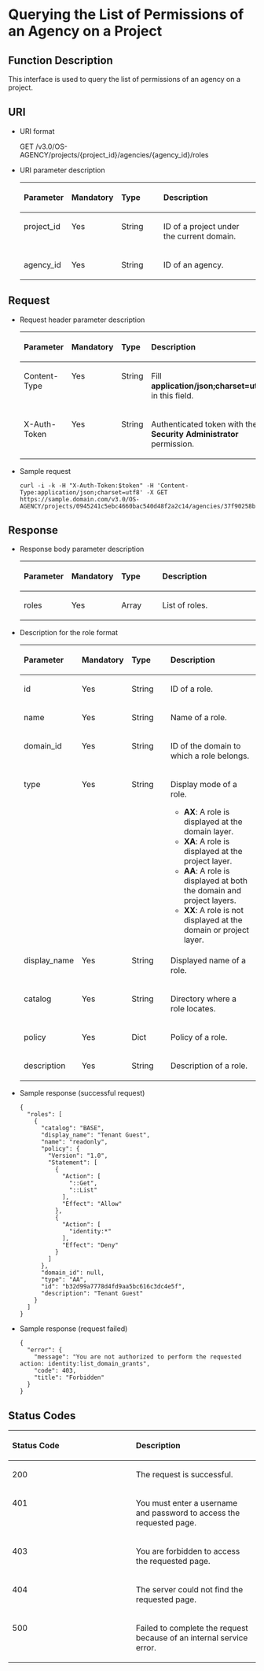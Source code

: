 # Querying the List of Permissions of an Agency on a Project<a name="en-us_topic_0079578164"></a>

## Function Description<a name="s48f1857f7f6d48a3985f62aa814b421d"></a>

This interface is used to query the list of permissions of an agency on a project.

## URI<a name="sfe5ded2143184f9d9e1ae057fbeec16c"></a>

-   URI format

    GET /v3.0/OS-AGENCY/projects/\{project\_id\}/agencies/\{agency\_id\}/roles


-   URI parameter description

    <a name="t2aa5c624f4c74e67979449d61a0ceee3"></a>
    <table><thead align="left"><tr id="r18c4c13a248d44b0bf3aea4524953fa7"><th class="cellrowborder" valign="top" width="18.360000000000003%" id="mcps1.1.5.1.1"><p id="af081f9f416d84fd193f19a8e514c3e52"><a name="af081f9f416d84fd193f19a8e514c3e52"></a><a name="af081f9f416d84fd193f19a8e514c3e52"></a><strong id="a173ae121cc9e48328ca613e72f2a1504"><a name="a173ae121cc9e48328ca613e72f2a1504"></a><a name="a173ae121cc9e48328ca613e72f2a1504"></a>Parameter</strong></p>
    </th>
    <th class="cellrowborder" valign="top" width="18.48%" id="mcps1.1.5.1.2"><p id="a8c4799aa5ce1465695d91d6d4d55e27d"><a name="a8c4799aa5ce1465695d91d6d4d55e27d"></a><a name="a8c4799aa5ce1465695d91d6d4d55e27d"></a><strong id="b84235270618396_1"><a name="b84235270618396_1"></a><a name="b84235270618396_1"></a>Mandatory</strong></p>
    </th>
    <th class="cellrowborder" valign="top" width="18.86%" id="mcps1.1.5.1.3"><p id="a57a24f48f77e4ae9955876b9a8f4ee7c"><a name="a57a24f48f77e4ae9955876b9a8f4ee7c"></a><a name="a57a24f48f77e4ae9955876b9a8f4ee7c"></a><strong id="b842352706143526_1"><a name="b842352706143526_1"></a><a name="b842352706143526_1"></a>Type</strong></p>
    </th>
    <th class="cellrowborder" valign="top" width="44.3%" id="mcps1.1.5.1.4"><p id="ad6aa3bad53c04c0b82b35e497f43bfec"><a name="ad6aa3bad53c04c0b82b35e497f43bfec"></a><a name="ad6aa3bad53c04c0b82b35e497f43bfec"></a><strong id="b20601766145329_1"><a name="b20601766145329_1"></a><a name="b20601766145329_1"></a>Description</strong></p>
    </th>
    </tr>
    </thead>
    <tbody><tr id="rdc4170c186354c2f91b3b12f6386737d"><td class="cellrowborder" valign="top" width="18.360000000000003%" headers="mcps1.1.5.1.1 "><p id="a40693609e98c4aaea2351499640cc4af"><a name="a40693609e98c4aaea2351499640cc4af"></a><a name="a40693609e98c4aaea2351499640cc4af"></a>project_id</p>
    </td>
    <td class="cellrowborder" valign="top" width="18.48%" headers="mcps1.1.5.1.2 "><p id="ac4382c99bc924ab5b78cf6e509a1b0eb"><a name="ac4382c99bc924ab5b78cf6e509a1b0eb"></a><a name="ac4382c99bc924ab5b78cf6e509a1b0eb"></a>Yes</p>
    </td>
    <td class="cellrowborder" valign="top" width="18.86%" headers="mcps1.1.5.1.3 "><p id="a8c96ed441f034e50845d1764bdb63b57"><a name="a8c96ed441f034e50845d1764bdb63b57"></a><a name="a8c96ed441f034e50845d1764bdb63b57"></a>String</p>
    </td>
    <td class="cellrowborder" valign="top" width="44.3%" headers="mcps1.1.5.1.4 "><p id="a7667ef562ece4a14b23cf0e3f9d24f32"><a name="a7667ef562ece4a14b23cf0e3f9d24f32"></a><a name="a7667ef562ece4a14b23cf0e3f9d24f32"></a>ID of a project under the current domain.</p>
    </td>
    </tr>
    <tr id="r3a9071e9271144ea90ac659d8cb1aa15"><td class="cellrowborder" valign="top" width="18.360000000000003%" headers="mcps1.1.5.1.1 "><p id="af2acb86b260b4702b19ab9673276497f"><a name="af2acb86b260b4702b19ab9673276497f"></a><a name="af2acb86b260b4702b19ab9673276497f"></a>agency_id</p>
    </td>
    <td class="cellrowborder" valign="top" width="18.48%" headers="mcps1.1.5.1.2 "><p id="ab283131f761148199333bf5f71b82283"><a name="ab283131f761148199333bf5f71b82283"></a><a name="ab283131f761148199333bf5f71b82283"></a>Yes</p>
    </td>
    <td class="cellrowborder" valign="top" width="18.86%" headers="mcps1.1.5.1.3 "><p id="abfa70ffe4158411aae2bba76f5d7b7c6"><a name="abfa70ffe4158411aae2bba76f5d7b7c6"></a><a name="abfa70ffe4158411aae2bba76f5d7b7c6"></a>String</p>
    </td>
    <td class="cellrowborder" valign="top" width="44.3%" headers="mcps1.1.5.1.4 "><p id="a6ab8ddc960e64012b8e1e90823d4bee1"><a name="a6ab8ddc960e64012b8e1e90823d4bee1"></a><a name="a6ab8ddc960e64012b8e1e90823d4bee1"></a>ID of an agency.</p>
    </td>
    </tr>
    </tbody>
    </table>


## Request<a name="s55f94d8e06e84a6586f85cdad674bc28"></a>

-   Request header parameter description

    <a name="tdbe70f15bc7d49b6a23afd3d4b2200b0"></a>
    <table><thead align="left"><tr id="r0183ddc5d1e44f7bbb33b611f4a7eba1"><th class="cellrowborder" valign="top" width="18.56%" id="mcps1.1.5.1.1"><p id="a686a86141a60438ca8daa521fc171b65"><a name="a686a86141a60438ca8daa521fc171b65"></a><a name="a686a86141a60438ca8daa521fc171b65"></a><strong id="b62655484144322"><a name="b62655484144322"></a><a name="b62655484144322"></a>Parameter</strong></p>
    </th>
    <th class="cellrowborder" valign="top" width="18.459999999999997%" id="mcps1.1.5.1.2"><p id="a987b6ec3275142678866ad2a4d2cb6bc"><a name="a987b6ec3275142678866ad2a4d2cb6bc"></a><a name="a987b6ec3275142678866ad2a4d2cb6bc"></a><strong id="b84235270618396_3"><a name="b84235270618396_3"></a><a name="b84235270618396_3"></a>Mandatory</strong></p>
    </th>
    <th class="cellrowborder" valign="top" width="18.4%" id="mcps1.1.5.1.3"><p id="ab73c433bc94940f193659eda3fc3bffb"><a name="ab73c433bc94940f193659eda3fc3bffb"></a><a name="ab73c433bc94940f193659eda3fc3bffb"></a><strong id="b842352706143526_3"><a name="b842352706143526_3"></a><a name="b842352706143526_3"></a>Type</strong></p>
    </th>
    <th class="cellrowborder" valign="top" width="44.58%" id="mcps1.1.5.1.4"><p id="a2a0caa56617840adb1a30f86e39c759c"><a name="a2a0caa56617840adb1a30f86e39c759c"></a><a name="a2a0caa56617840adb1a30f86e39c759c"></a><strong id="b20601766145329_3"><a name="b20601766145329_3"></a><a name="b20601766145329_3"></a>Description</strong></p>
    </th>
    </tr>
    </thead>
    <tbody><tr id="r27a84c3d7e7246a8b705ec299daa27c5"><td class="cellrowborder" valign="top" width="18.56%" headers="mcps1.1.5.1.1 "><p id="ab88e0563a1bd49a586f3361c9c66c85c"><a name="ab88e0563a1bd49a586f3361c9c66c85c"></a><a name="ab88e0563a1bd49a586f3361c9c66c85c"></a>Content-Type</p>
    </td>
    <td class="cellrowborder" valign="top" width="18.459999999999997%" headers="mcps1.1.5.1.2 "><p id="a255d4e6cd16e4622af9250aa8ac21078"><a name="a255d4e6cd16e4622af9250aa8ac21078"></a><a name="a255d4e6cd16e4622af9250aa8ac21078"></a>Yes</p>
    </td>
    <td class="cellrowborder" valign="top" width="18.4%" headers="mcps1.1.5.1.3 "><p id="a184d2ad93eb1453da466311b8f2ecfa2"><a name="a184d2ad93eb1453da466311b8f2ecfa2"></a><a name="a184d2ad93eb1453da466311b8f2ecfa2"></a>String</p>
    </td>
    <td class="cellrowborder" valign="top" width="44.58%" headers="mcps1.1.5.1.4 "><p id="ae1b8420f4bf14f849b98f906d5efe919"><a name="ae1b8420f4bf14f849b98f906d5efe919"></a><a name="ae1b8420f4bf14f849b98f906d5efe919"></a>Fill <strong id="b842352706161331"><a name="b842352706161331"></a><a name="b842352706161331"></a>application/json;charset=utf8</strong> in this field.</p>
    </td>
    </tr>
    <tr id="r3c0e62e0463c4e388d7f1bd5e92d820f"><td class="cellrowborder" valign="top" width="18.56%" headers="mcps1.1.5.1.1 "><p id="aaec0543ccbda4911a062562fb2db2330"><a name="aaec0543ccbda4911a062562fb2db2330"></a><a name="aaec0543ccbda4911a062562fb2db2330"></a>X-Auth-Token</p>
    </td>
    <td class="cellrowborder" valign="top" width="18.459999999999997%" headers="mcps1.1.5.1.2 "><p id="accdd3e8baa7f47fc807bbc16ce141f99"><a name="accdd3e8baa7f47fc807bbc16ce141f99"></a><a name="accdd3e8baa7f47fc807bbc16ce141f99"></a>Yes</p>
    </td>
    <td class="cellrowborder" valign="top" width="18.4%" headers="mcps1.1.5.1.3 "><p id="ace027e4985744723948acbf16a7f2fa0"><a name="ace027e4985744723948acbf16a7f2fa0"></a><a name="ace027e4985744723948acbf16a7f2fa0"></a>String</p>
    </td>
    <td class="cellrowborder" valign="top" width="44.58%" headers="mcps1.1.5.1.4 "><p id="p24365116114316"><a name="p24365116114316"></a><a name="p24365116114316"></a>Authenticated token with the <strong id="b750798910387"><a name="b750798910387"></a><a name="b750798910387"></a>Security Administrator</strong> permission.</p>
    </td>
    </tr>
    </tbody>
    </table>


-   Sample request

    ```
    curl -i -k -H "X-Auth-Token:$token" -H 'Content-Type:application/json;charset=utf8' -X GET https://sample.domain.com/v3.0/OS-AGENCY/projects/0945241c5ebc4660bac540d48f2a2c14/agencies/37f90258b820472bbc8a0f4f0bfd720d/roles
    ```


## Response<a name="s06000b8879ab4e03a6a9bb9819efc6cf"></a>

-   Response body parameter description

    <a name="table1197403313610"></a>
    <table><thead align="left"><tr id="row7135103417619"><th class="cellrowborder" valign="top" width="18.59%" id="mcps1.1.5.1.1"><p id="p11351734662"><a name="p11351734662"></a><a name="p11351734662"></a><strong id="b51087662144322"><a name="b51087662144322"></a><a name="b51087662144322"></a>Parameter</strong></p>
    </th>
    <th class="cellrowborder" valign="top" width="18.59%" id="mcps1.1.5.1.2"><p id="p1513513346616"><a name="p1513513346616"></a><a name="p1513513346616"></a><strong id="b84235270618396_5"><a name="b84235270618396_5"></a><a name="b84235270618396_5"></a>Mandatory</strong></p>
    </th>
    <th class="cellrowborder" valign="top" width="18.35%" id="mcps1.1.5.1.3"><p id="p12135183418616"><a name="p12135183418616"></a><a name="p12135183418616"></a><strong id="b842352706143526_5"><a name="b842352706143526_5"></a><a name="b842352706143526_5"></a>Type</strong></p>
    </th>
    <th class="cellrowborder" valign="top" width="44.47%" id="mcps1.1.5.1.4"><p id="p1913510342618"><a name="p1913510342618"></a><a name="p1913510342618"></a><strong id="b20601766145329_5"><a name="b20601766145329_5"></a><a name="b20601766145329_5"></a>Description</strong></p>
    </th>
    </tr>
    </thead>
    <tbody><tr id="row61356341861"><td class="cellrowborder" valign="top" width="18.59%" headers="mcps1.1.5.1.1 "><p id="p191354341265"><a name="p191354341265"></a><a name="p191354341265"></a>roles</p>
    </td>
    <td class="cellrowborder" valign="top" width="18.59%" headers="mcps1.1.5.1.2 "><p id="p4135133417619"><a name="p4135133417619"></a><a name="p4135133417619"></a>Yes</p>
    </td>
    <td class="cellrowborder" valign="top" width="18.35%" headers="mcps1.1.5.1.3 "><p id="p18135183419616"><a name="p18135183419616"></a><a name="p18135183419616"></a>Array</p>
    </td>
    <td class="cellrowborder" valign="top" width="44.47%" headers="mcps1.1.5.1.4 "><p id="p16136734669"><a name="p16136734669"></a><a name="p16136734669"></a>List of roles.</p>
    </td>
    </tr>
    </tbody>
    </table>

-   Description for the role format

    <a name="table179862331160"></a>
    <table><thead align="left"><tr id="row013633411613"><th class="cellrowborder" valign="top" width="18.990000000000002%" id="mcps1.1.5.1.1"><p id="p1713617342614"><a name="p1713617342614"></a><a name="p1713617342614"></a><strong id="b63701145144322"><a name="b63701145144322"></a><a name="b63701145144322"></a>Parameter</strong></p>
    </th>
    <th class="cellrowborder" valign="top" width="18.32%" id="mcps1.1.5.1.2"><p id="p1513683415612"><a name="p1513683415612"></a><a name="p1513683415612"></a><strong id="b84235270618396_7"><a name="b84235270618396_7"></a><a name="b84235270618396_7"></a>Mandatory</strong></p>
    </th>
    <th class="cellrowborder" valign="top" width="18.35%" id="mcps1.1.5.1.3"><p id="p13136134667"><a name="p13136134667"></a><a name="p13136134667"></a><strong id="b842352706143526_7"><a name="b842352706143526_7"></a><a name="b842352706143526_7"></a>Type</strong></p>
    </th>
    <th class="cellrowborder" valign="top" width="44.34%" id="mcps1.1.5.1.4"><p id="p1513683416619"><a name="p1513683416619"></a><a name="p1513683416619"></a><strong id="b20601766145329_7"><a name="b20601766145329_7"></a><a name="b20601766145329_7"></a>Description</strong></p>
    </th>
    </tr>
    </thead>
    <tbody><tr id="row41368341465"><td class="cellrowborder" valign="top" width="18.990000000000002%" headers="mcps1.1.5.1.1 "><p id="p141368349618"><a name="p141368349618"></a><a name="p141368349618"></a>id</p>
    </td>
    <td class="cellrowborder" valign="top" width="18.32%" headers="mcps1.1.5.1.2 "><p id="p1313616343616"><a name="p1313616343616"></a><a name="p1313616343616"></a>Yes</p>
    </td>
    <td class="cellrowborder" valign="top" width="18.35%" headers="mcps1.1.5.1.3 "><p id="p813643416614"><a name="p813643416614"></a><a name="p813643416614"></a>String</p>
    </td>
    <td class="cellrowborder" valign="top" width="44.34%" headers="mcps1.1.5.1.4 "><p id="p19136934663"><a name="p19136934663"></a><a name="p19136934663"></a>ID of a role.</p>
    </td>
    </tr>
    <tr id="row1513613341768"><td class="cellrowborder" valign="top" width="18.990000000000002%" headers="mcps1.1.5.1.1 "><p id="p6136123420612"><a name="p6136123420612"></a><a name="p6136123420612"></a>name</p>
    </td>
    <td class="cellrowborder" valign="top" width="18.32%" headers="mcps1.1.5.1.2 "><p id="p181369340612"><a name="p181369340612"></a><a name="p181369340612"></a>Yes</p>
    </td>
    <td class="cellrowborder" valign="top" width="18.35%" headers="mcps1.1.5.1.3 "><p id="p613717348616"><a name="p613717348616"></a><a name="p613717348616"></a>String</p>
    </td>
    <td class="cellrowborder" valign="top" width="44.34%" headers="mcps1.1.5.1.4 "><p id="p61371534960"><a name="p61371534960"></a><a name="p61371534960"></a>Name of a role.</p>
    </td>
    </tr>
    <tr id="row313718341068"><td class="cellrowborder" valign="top" width="18.990000000000002%" headers="mcps1.1.5.1.1 "><p id="p18137134467"><a name="p18137134467"></a><a name="p18137134467"></a>domain_id</p>
    </td>
    <td class="cellrowborder" valign="top" width="18.32%" headers="mcps1.1.5.1.2 "><p id="p7137534160"><a name="p7137534160"></a><a name="p7137534160"></a>Yes</p>
    </td>
    <td class="cellrowborder" valign="top" width="18.35%" headers="mcps1.1.5.1.3 "><p id="p313743413618"><a name="p313743413618"></a><a name="p313743413618"></a>String</p>
    </td>
    <td class="cellrowborder" valign="top" width="44.34%" headers="mcps1.1.5.1.4 "><p id="p513712341267"><a name="p513712341267"></a><a name="p513712341267"></a>ID of the domain to which a role belongs.</p>
    </td>
    </tr>
    <tr id="row213718343620"><td class="cellrowborder" valign="top" width="18.990000000000002%" headers="mcps1.1.5.1.1 "><p id="p81372349620"><a name="p81372349620"></a><a name="p81372349620"></a>type</p>
    </td>
    <td class="cellrowborder" valign="top" width="18.32%" headers="mcps1.1.5.1.2 "><p id="p16137103412612"><a name="p16137103412612"></a><a name="p16137103412612"></a>Yes</p>
    </td>
    <td class="cellrowborder" valign="top" width="18.35%" headers="mcps1.1.5.1.3 "><p id="p1313712341069"><a name="p1313712341069"></a><a name="p1313712341069"></a>String</p>
    </td>
    <td class="cellrowborder" valign="top" width="44.34%" headers="mcps1.1.5.1.4 "><p id="p81371134667"><a name="p81371134667"></a><a name="p81371134667"></a>Display mode of a role.</p>
    <a name="ul15044348114419"></a><a name="ul15044348114419"></a><ul id="ul15044348114419"><li><strong id="b4067993711303"><a name="b4067993711303"></a><a name="b4067993711303"></a>AX</strong>: A role is displayed at the domain layer.</li><li><strong id="b674061011303"><a name="b674061011303"></a><a name="b674061011303"></a>XA</strong>: A role is displayed at the project layer.</li><li><strong id="b911853911303"><a name="b911853911303"></a><a name="b911853911303"></a>AA</strong>: A role is displayed at both the domain and project layers.</li><li><strong id="b17466753113117"><a name="b17466753113117"></a><a name="b17466753113117"></a>XX</strong>: A role is not displayed at the domain or project layer.</li></ul>
    </td>
    </tr>
    <tr id="row4137163412617"><td class="cellrowborder" valign="top" width="18.990000000000002%" headers="mcps1.1.5.1.1 "><p id="p613712349613"><a name="p613712349613"></a><a name="p613712349613"></a>display_name</p>
    </td>
    <td class="cellrowborder" valign="top" width="18.32%" headers="mcps1.1.5.1.2 "><p id="p1813715342614"><a name="p1813715342614"></a><a name="p1813715342614"></a>Yes</p>
    </td>
    <td class="cellrowborder" valign="top" width="18.35%" headers="mcps1.1.5.1.3 "><p id="p51371334867"><a name="p51371334867"></a><a name="p51371334867"></a>String</p>
    </td>
    <td class="cellrowborder" valign="top" width="44.34%" headers="mcps1.1.5.1.4 "><p id="p3137634366"><a name="p3137634366"></a><a name="p3137634366"></a>Displayed name of a role.</p>
    </td>
    </tr>
    <tr id="row201371934965"><td class="cellrowborder" valign="top" width="18.990000000000002%" headers="mcps1.1.5.1.1 "><p id="p191371534562"><a name="p191371534562"></a><a name="p191371534562"></a>catalog</p>
    </td>
    <td class="cellrowborder" valign="top" width="18.32%" headers="mcps1.1.5.1.2 "><p id="p5137434764"><a name="p5137434764"></a><a name="p5137434764"></a>Yes</p>
    </td>
    <td class="cellrowborder" valign="top" width="18.35%" headers="mcps1.1.5.1.3 "><p id="p1413711341862"><a name="p1413711341862"></a><a name="p1413711341862"></a>String</p>
    </td>
    <td class="cellrowborder" valign="top" width="44.34%" headers="mcps1.1.5.1.4 "><p id="p8137183413612"><a name="p8137183413612"></a><a name="p8137183413612"></a>Directory where a role locates.</p>
    </td>
    </tr>
    <tr id="row1713720342617"><td class="cellrowborder" valign="top" width="18.990000000000002%" headers="mcps1.1.5.1.1 "><p id="p71379346610"><a name="p71379346610"></a><a name="p71379346610"></a>policy</p>
    </td>
    <td class="cellrowborder" valign="top" width="18.32%" headers="mcps1.1.5.1.2 "><p id="p1513763415613"><a name="p1513763415613"></a><a name="p1513763415613"></a>Yes</p>
    </td>
    <td class="cellrowborder" valign="top" width="18.35%" headers="mcps1.1.5.1.3 "><p id="p19137123416611"><a name="p19137123416611"></a><a name="p19137123416611"></a>Dict</p>
    </td>
    <td class="cellrowborder" valign="top" width="44.34%" headers="mcps1.1.5.1.4 "><p id="p613733419619"><a name="p613733419619"></a><a name="p613733419619"></a>Policy of a role.</p>
    </td>
    </tr>
    <tr id="row113853412618"><td class="cellrowborder" valign="top" width="18.990000000000002%" headers="mcps1.1.5.1.1 "><p id="p18138173413613"><a name="p18138173413613"></a><a name="p18138173413613"></a>description</p>
    </td>
    <td class="cellrowborder" valign="top" width="18.32%" headers="mcps1.1.5.1.2 "><p id="p16138134762"><a name="p16138134762"></a><a name="p16138134762"></a>Yes</p>
    </td>
    <td class="cellrowborder" valign="top" width="18.35%" headers="mcps1.1.5.1.3 "><p id="p1313863412612"><a name="p1313863412612"></a><a name="p1313863412612"></a>String</p>
    </td>
    <td class="cellrowborder" valign="top" width="44.34%" headers="mcps1.1.5.1.4 "><p id="p3138734967"><a name="p3138734967"></a><a name="p3138734967"></a>Description of a role.</p>
    </td>
    </tr>
    </tbody>
    </table>

-   Sample response \(successful request\)

    ```
    {
      "roles": [
        {
          "catalog": "BASE",
          "display_name": "Tenant Guest",
          "name": "readonly",
          "policy": {
            "Version": "1.0",
            "Statement": [
              {
                "Action": [
                  "::Get",
                  "::List"
                ],
                "Effect": "Allow"
              },
              {
                "Action": [
                  "identity:*"
                ],
                "Effect": "Deny"
              }
            ]
          },
          "domain_id": null,
          "type": "AA",
          "id": "b32d99a7778d4fd9aa5bc616c3dc4e5f",
          "description": "Tenant Guest"
        }
      ]
    }
    ```


-   Sample response \(request failed\)

    ```
    {
      "error": {
        "message": "You are not authorized to perform the requested action: identity:list_domain_grants",
        "code": 403,
        "title": "Forbidden"
      }
    }
    ```


## **Status Codes**<a name="scf548a47ab574da29926f89ef11f04ae"></a>

<a name="tb53a27db12514b78ad298186ef40e680"></a>
<table><thead align="left"><tr id="r279e3eb7e49b4038972afa957729a748"><th class="cellrowborder" valign="top" width="50%" id="mcps1.1.3.1.1"><p id="a9bedbb306c1c4c5a92b6662fb91c79e9"><a name="a9bedbb306c1c4c5a92b6662fb91c79e9"></a><a name="a9bedbb306c1c4c5a92b6662fb91c79e9"></a><strong id="b63505764144322"><a name="b63505764144322"></a><a name="b63505764144322"></a>Status Code</strong></p>
</th>
<th class="cellrowborder" valign="top" width="50%" id="mcps1.1.3.1.2"><p id="a52ffdf443ea24d128f4e34c0107d0926"><a name="a52ffdf443ea24d128f4e34c0107d0926"></a><a name="a52ffdf443ea24d128f4e34c0107d0926"></a><strong id="b20601766145329_9"><a name="b20601766145329_9"></a><a name="b20601766145329_9"></a>Description</strong></p>
</th>
</tr>
</thead>
<tbody><tr id="red8d37eb6722412b88f3eb1e4f5bab7f"><td class="cellrowborder" valign="top" width="50%" headers="mcps1.1.3.1.1 "><p id="a87de5f8b9420480f966e3eb889329931"><a name="a87de5f8b9420480f966e3eb889329931"></a><a name="a87de5f8b9420480f966e3eb889329931"></a>200</p>
</td>
<td class="cellrowborder" valign="top" width="50%" headers="mcps1.1.3.1.2 "><p id="ad8bc42b733a44c5c9404c6bcc526e731"><a name="ad8bc42b733a44c5c9404c6bcc526e731"></a><a name="ad8bc42b733a44c5c9404c6bcc526e731"></a>The request is successful.</p>
</td>
</tr>
<tr id="rda51c028632943a9a6fa1eb0365f3664"><td class="cellrowborder" valign="top" width="50%" headers="mcps1.1.3.1.1 "><p id="a745635e99e6a45a9be223af7cc9d2ee8"><a name="a745635e99e6a45a9be223af7cc9d2ee8"></a><a name="a745635e99e6a45a9be223af7cc9d2ee8"></a>401</p>
</td>
<td class="cellrowborder" valign="top" width="50%" headers="mcps1.1.3.1.2 "><p id="a1de7e41af81e4726b60783ac3ec12540"><a name="a1de7e41af81e4726b60783ac3ec12540"></a><a name="a1de7e41af81e4726b60783ac3ec12540"></a>You must enter a username and password to access the requested page.</p>
</td>
</tr>
<tr id="r026dcca6127245af881a1a315754e829"><td class="cellrowborder" valign="top" width="50%" headers="mcps1.1.3.1.1 "><p id="abbaaccafee2440d392f1a96549b5315e"><a name="abbaaccafee2440d392f1a96549b5315e"></a><a name="abbaaccafee2440d392f1a96549b5315e"></a>403</p>
</td>
<td class="cellrowborder" valign="top" width="50%" headers="mcps1.1.3.1.2 "><p id="af05f4624b2714dc5b4a303761edd70cb"><a name="af05f4624b2714dc5b4a303761edd70cb"></a><a name="af05f4624b2714dc5b4a303761edd70cb"></a>You are forbidden to access the requested page.</p>
</td>
</tr>
<tr id="r69ed72922d0d4fc2a55306dfeb35088a"><td class="cellrowborder" valign="top" width="50%" headers="mcps1.1.3.1.1 "><p id="a22e902a300dc4c848ae5cb3a38c9ffdb"><a name="a22e902a300dc4c848ae5cb3a38c9ffdb"></a><a name="a22e902a300dc4c848ae5cb3a38c9ffdb"></a>404</p>
</td>
<td class="cellrowborder" valign="top" width="50%" headers="mcps1.1.3.1.2 "><p id="aedf5ad7f6ce548df8c144eb22d4169e3"><a name="aedf5ad7f6ce548df8c144eb22d4169e3"></a><a name="aedf5ad7f6ce548df8c144eb22d4169e3"></a>The server could not find the requested page.</p>
</td>
</tr>
<tr id="rd2bf1b5d8b2045cc81056adcd99a218e"><td class="cellrowborder" valign="top" width="50%" headers="mcps1.1.3.1.1 "><p id="afe93fd683f8c4b8b8a04e62378c114cd"><a name="afe93fd683f8c4b8b8a04e62378c114cd"></a><a name="afe93fd683f8c4b8b8a04e62378c114cd"></a>500</p>
</td>
<td class="cellrowborder" valign="top" width="50%" headers="mcps1.1.3.1.2 "><p id="ad557276af93c4191ad5f64824f932feb"><a name="ad557276af93c4191ad5f64824f932feb"></a><a name="ad557276af93c4191ad5f64824f932feb"></a>Failed to complete the request because of an internal service error.</p>
</td>
</tr>
</tbody>
</table>

